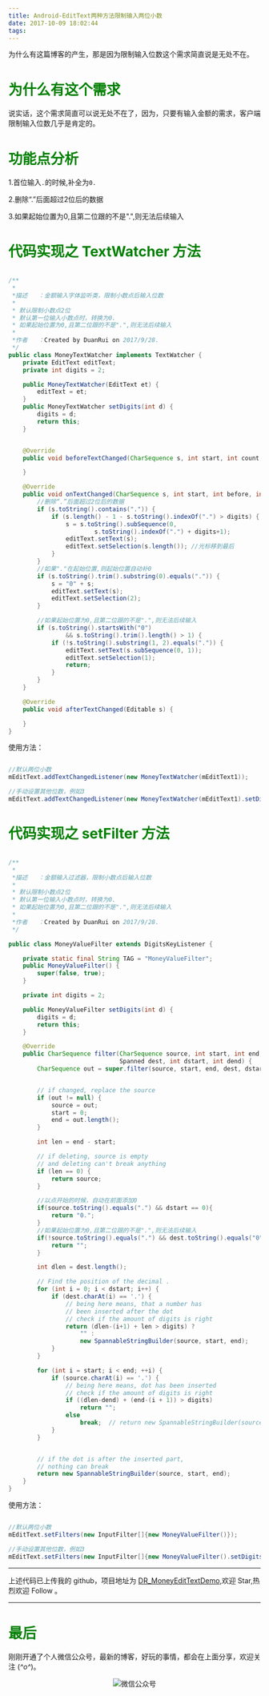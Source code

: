 ```yaml
---
title: Android-EditText两种方法限制输入两位小数
date: 2017-10-09 18:02:44
tags:
---
```




为什么有这篇博客的产生，那是因为限制输入位数这个需求简直说是无处不在。

<!-- more -->

# <font color= "#008000"> 为什么有这个需求</font>


说实话，这个需求简直可以说无处不在了，因为，只要有输入金额的需求，客户端限制输入位数几乎是肯定的。

# <font color= "#008000"> 功能点分析 </font>


1.首位输入`.`的时候,补全为`0.`  

2.删除“.”后面超过2位后的数据   

3.如果起始位置为0,且第二位跟的不是".",则无法后续输入



# <font color= "#008000"> 代码实现之 TextWatcher 方法 </font>


```java

/**
 *
 *描述   ：金额输入字体监听类，限制小数点后输入位数
 *
 * 默认限制小数点2位
 * 默认第一位输入小数点时，转换为0.
 * 如果起始位置为0,且第二位跟的不是".",则无法后续输入
 *
 *作者   ：Created by DuanRui on 2017/9/28.
 */
public class MoneyTextWatcher implements TextWatcher {
    private EditText editText;
    private int digits = 2;

    public MoneyTextWatcher(EditText et) {
        editText = et;
    }
    public MoneyTextWatcher setDigits(int d) {
        digits = d;
        return this;
    }


    @Override
    public void beforeTextChanged(CharSequence s, int start, int count, int after) {

    }

    @Override
    public void onTextChanged(CharSequence s, int start, int before, int count) {
        //删除“.”后面超过2位后的数据
        if (s.toString().contains(".")) {
            if (s.length() - 1 - s.toString().indexOf(".") > digits) {
                s = s.toString().subSequence(0,
                        s.toString().indexOf(".") + digits+1);
                editText.setText(s);
                editText.setSelection(s.length()); //光标移到最后
            }
        }
        //如果"."在起始位置,则起始位置自动补0
        if (s.toString().trim().substring(0).equals(".")) {
            s = "0" + s;
            editText.setText(s);
            editText.setSelection(2);
        }

        //如果起始位置为0,且第二位跟的不是".",则无法后续输入
        if (s.toString().startsWith("0")
                && s.toString().trim().length() > 1) {
            if (!s.toString().substring(1, 2).equals(".")) {
                editText.setText(s.subSequence(0, 1));
                editText.setSelection(1);
                return;
            }
        }
    }

    @Override
    public void afterTextChanged(Editable s) {

    }
}


```


使用方法：

``` java

//默认两位小数
mEditText.addTextChangedListener(new MoneyTextWatcher(mEditText1));

//手动设置其他位数，例如3
mEditText.addTextChangedListener(new MoneyTextWatcher(mEditText1).setDigits(3);

```


# <font color= "#008000"> 代码实现之 setFilter 方法 </font>


```java

/**
 *
 *描述   ：金额输入过滤器，限制小数点后输入位数
 *
 * 默认限制小数点2位
 * 默认第一位输入小数点时，转换为0.
 * 如果起始位置为0,且第二位跟的不是".",则无法后续输入
 *
 *作者   ：Created by DuanRui on 2017/9/28.
 */

public class MoneyValueFilter extends DigitsKeyListener {

    private static final String TAG = "MoneyValueFilter";
    public MoneyValueFilter() {
        super(false, true);
    }

    private int digits = 2;

    public MoneyValueFilter setDigits(int d) {
        digits = d;
        return this;
    }

    @Override
    public CharSequence filter(CharSequence source, int start, int end,
                               Spanned dest, int dstart, int dend) {
        CharSequence out = super.filter(source, start, end, dest, dstart, dend);


        // if changed, replace the source
        if (out != null) {
            source = out;
            start = 0;
            end = out.length();
        }

        int len = end - start;

        // if deleting, source is empty
        // and deleting can't break anything
        if (len == 0) {
            return source;
        }

        //以点开始的时候，自动在前面添加0
        if(source.toString().equals(".") && dstart == 0){
            return "0.";
        }
        //如果起始位置为0,且第二位跟的不是".",则无法后续输入
        if(!source.toString().equals(".") && dest.toString().equals("0")){
            return "";
        }

        int dlen = dest.length();

        // Find the position of the decimal .
        for (int i = 0; i < dstart; i++) {
            if (dest.charAt(i) == '.') {
                // being here means, that a number has
                // been inserted after the dot
                // check if the amount of digits is right
                return (dlen-(i+1) + len > digits) ?
                    "" :
                    new SpannableStringBuilder(source, start, end);
            }
        }

        for (int i = start; i < end; ++i) {
            if (source.charAt(i) == '.') {
                // being here means, dot has been inserted
                // check if the amount of digits is right
                if ((dlen-dend) + (end-(i + 1)) > digits)
                    return "";
                else
                    break;  // return new SpannableStringBuilder(source, start, end);
            }
        }


        // if the dot is after the inserted part,
        // nothing can break
        return new SpannableStringBuilder(source, start, end);
    }
}

```



使用方法：

``` java

//默认两位小数
mEditText.setFilters(new InputFilter[]{new MoneyValueFilter()});

//手动设置其他位数，例如3
mEditText.setFilters(new InputFilter[]{new MoneyValueFilter().setDigits(3)});
```   


---


上述代码已上传我的 github，项目地址为 [DR_MoneyEditTextDemo](https://github.com/DRPrincess/DR_MoneyEditTextDemo),欢迎 Star,热烈欢迎 Follow 。

---

# <font color= "#008000"> 最后 </font>

刚刚开通了个人微信公众号，最新的博客，好玩的事情，都会在上面分享，欢迎关注 (*^o^*)。

<div  align="center">    

![微信公众号](http://raw.githubusercontent.com/DRPrincess/BlogImages/master/qiniu/836a36d6a91d859428783f8ea2ce85d7.png)

</div>

